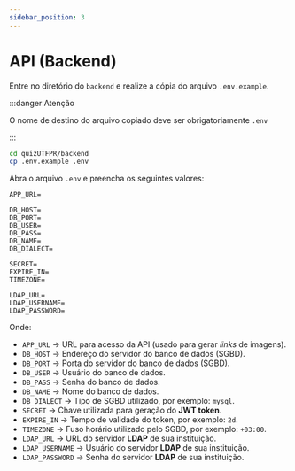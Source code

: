 ```yaml
---
sidebar_position: 3
---
```


# API (Backend)

Entre no diretório do `backend` e realize a cópia do arquivo `.env.example`.

:::danger Atenção

O nome de destino do arquivo copiado deve ser obrigatoriamente `.env`

:::

```bash
cd quizUTFPR/backend
cp .env.example .env
```

Abra o arquivo `.env` e preencha os seguintes valores:

```title="backend/.env"
APP_URL=

DB_HOST=
DB_PORT=
DB_USER=
DB_PASS=
DB_NAME=
DB_DIALECT=

SECRET=
EXPIRE_IN=
TIMEZONE=

LDAP_URL=
LDAP_USERNAME=
LDAP_PASSWORD=
```

Onde:

- `APP_URL` → URL para acesso da API (usado para gerar _links_ de imagens).
- `DB_HOST` → Endereço do servidor do banco de dados (SGBD).
- `DB_PORT` → Porta do servidor do banco de dados (SGBD).
- `DB_USER` → Usuário do banco de dados.
- `DB_PASS` → Senha do banco de dados.
- `DB_NAME` → Nome do banco de dados.
- `DB_DIALECT` → Tipo de SGBD utilizado, por exemplo: `mysql`.
- `SECRET` → Chave utilizada para geração do **JWT token**.
- `EXPIRE_IN` → Tempo de validade do token, por exemplo: `2d`.
- `TIMEZONE` → Fuso horário utilizado pelo SGBD, por exemplo: `+03:00`.
- `LDAP_URL` → URL do servidor **LDAP** de sua instituição.
- `LDAP_USERNAME` → Usuário do servidor **LDAP** de sua instituição.
- `LDAP_PASSWORD` → Senha do servidor **LDAP** de sua instituição.
